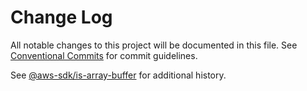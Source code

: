 # Change Log

All notable changes to this project will be documented in this file.
See [Conventional Commits](https://conventionalcommits.org) for commit guidelines.

See [@aws-sdk/is-array-buffer](https://github.com/aws/aws-sdk-js-v3/blob/main/packages/is-array-buffer/CHANGELOG.md) for additional history.